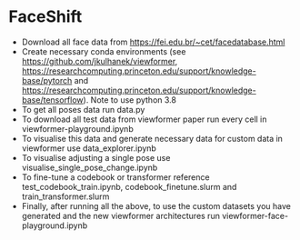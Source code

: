 # FaceShift
- Download all face data from https://fei.edu.br/~cet/facedatabase.html
- Create necessary conda environments (see https://github.com/jkulhanek/viewformer, https://researchcomputing.princeton.edu/support/knowledge-base/pytorch and https://researchcomputing.princeton.edu/support/knowledge-base/tensorflow). Note to use python 3.8
- To get all poses data run data.py
- To download all test data from viewformer paper run every cell in viewformer-playground.ipynb
- To visualise this data and generate necessary data for custom data in viewformer use data_explorer.ipynb
- To visualise adjusting a single pose use visualise_single_pose_change.ipynb
- To fine-tune a codebook or transformer reference test_codebook_train.ipynb, codebook_finetune.slurm and train_transformer.slurm
- Finally, after running all the above, to use the custom datasets you have generated and the new viewformer architectures run viewformer-face-playground.ipynb
